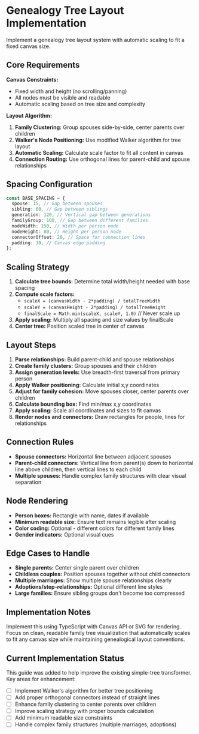 # Genealogy Tree Layout Implementation

Implement a genealogy tree layout system with automatic scaling to fit a fixed canvas size.

## Core Requirements

**Canvas Constraints:**

- Fixed width and height (no scrolling/panning)
- All nodes must be visible and readable
- Automatic scaling based on tree size and complexity

**Layout Algorithm:**

1. **Family Clustering:** Group spouses side-by-side, center parents over children
2. **Walker's Node Positioning:** Use modified Walker algorithm for tree layout
3. **Automatic Scaling:** Calculate scale factor to fit all content in canvas
4. **Connection Routing:** Use orthogonal lines for parent-child and spouse relationships

## Spacing Configuration

```typescript
const BASE_SPACING = {
  spouse: 15, // Gap between spouses
  sibling: 60, // Gap between siblings
  generation: 120, // Vertical gap between generations
  familyGroup: 100, // Gap between different families
  nodeWidth: 150, // Width per person node
  nodeHeight: 80, // Height per person node
  connectorOffset: 20, // Space for connection lines
  padding: 30, // Canvas edge padding
};
```

## Scaling Strategy

1. **Calculate tree bounds:** Determine total width/height needed with base spacing
2. **Compute scale factors:**
   - `scaleX = (canvasWidth - 2*padding) / totalTreeWidth`
   - `scaleY = (canvasHeight - 2*padding) / totalTreeHeight`
   - `finalScale = Math.min(scaleX, scaleY, 1.0)` // Never scale up
3. **Apply scaling:** Multiply all spacing and size values by finalScale
4. **Center tree:** Position scaled tree in center of canvas

## Layout Steps

1. **Parse relationships:** Build parent-child and spouse relationships
2. **Create family clusters:** Group spouses and their children
3. **Assign generation levels:** Use breadth-first traversal from primary person
4. **Apply Walker positioning:** Calculate initial x,y coordinates
5. **Adjust for family cohesion:** Move spouses closer, center parents over children
6. **Calculate bounding box:** Find min/max x,y coordinates
7. **Apply scaling:** Scale all coordinates and sizes to fit canvas
8. **Render nodes and connectors:** Draw rectangles for people, lines for relationships

## Connection Rules

- **Spouse connectors:** Horizontal line between adjacent spouses
- **Parent-child connectors:** Vertical line from parent(s) down to horizontal line above children, then vertical lines to each child
- **Multiple spouses:** Handle complex family structures with clear visual separation

## Node Rendering

- **Person boxes:** Rectangle with name, dates if available
- **Minimum readable size:** Ensure text remains legible after scaling
- **Color coding:** Optional - different colors for different family lines
- **Gender indicators:** Optional visual cues

## Edge Cases to Handle

- **Single parents:** Center single parent over children
- **Childless couples:** Position spouses together without child connectors
- **Multiple marriages:** Show multiple spouse relationships clearly
- **Adoptions/step-relationships:** Optional different line styles
- **Large families:** Ensure sibling groups don't become too compressed

## Implementation Notes

Implement this using TypeScript with Canvas API or SVG for rendering. Focus on clean, readable family tree visualization that automatically scales to fit any canvas size while maintaining genealogical layout conventions.

## Current Implementation Status

This guide was added to help improve the existing simple-tree transformer. Key areas for enhancement:

- [ ] Implement Walker's algorithm for better tree positioning
- [ ] Add proper orthogonal connectors instead of straight lines
- [ ] Enhance family clustering to center parents over children
- [ ] Improve scaling strategy with proper bounds calculation
- [ ] Add minimum readable size constraints
- [ ] Handle complex family structures (multiple marriages, adoptions)
